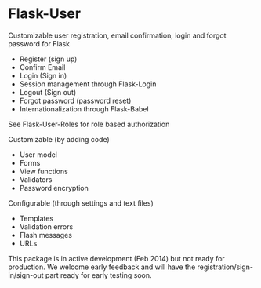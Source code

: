 Flask-User
==========

Customizable user registration, email confirmation, login and forgot password for Flask

- Register (sign up)
- Confirm Email
- Login (Sign in)
- Session management through Flask-Login
- Logout (Sign out)
- Forgot password (password reset)
- Internationalization through Flask-Babel

See Flask-User-Roles for role based authorization

Customizable (by adding code)

- User model
- Forms
- View functions
- Validators
- Password encryption

Configurable (through settings and text files)

- Templates
- Validation errors
- Flash messages
- URLs

This package is in active development (Feb 2014) but not ready for production.
We welcome early feedback and will have the registration/sign-in/sign-out part ready for early testing soon.
